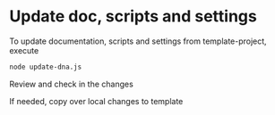 <!--
@license
Copyright (c) 2025 tssuite

Use of this source code is governed by terms that can be
found in the LICENSE file in the root of this package.
-->

# Update doc, scripts and settings

To update documentation, scripts and settings from template-project, execute

```bash
node update-dna.js
```

Review and check in the changes

If needed, copy over local changes to template
